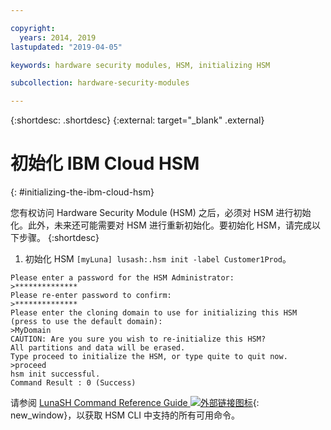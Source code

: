 ```yaml
---

copyright:
  years: 2014, 2019
lastupdated: "2019-04-05"

keywords: hardware security modules, HSM, initializing HSM

subcollection: hardware-security-modules

---
```


{:shortdesc: .shortdesc}
{:external: target="_blank" .external}

# 初始化 IBM Cloud HSM
{: #initializing-the-ibm-cloud-hsm}

您有权访问 Hardware Security Module (HSM) 之后，必须对 HSM 进行初始化。此外，未来还可能需要对 HSM 进行重新初始化。要初始化 HSM，请完成以下步骤。
{:shortdesc}

1. 初始化 HSM `[myLuna] lusash:.hsm init -label Customer1Prod`。
```
Please enter a password for the HSM Administrator:
>**************
Please re-enter password to confirm:
>**************
Please enter the cloning domain to use for initializing this HSM (press to use the default domain):
>MyDomain
CAUTION: Are you sure you wish to re-initialize this HSM?
All partitions and data will be erased.
Type proceed to initialize the HSM, or type quite to quit now.
>proceed
hsm init successful.
Command Result : 0 (Success)
```

请参阅 [LunaSH Command Reference Guide ![外部链接图标](../../icons/launch-glyph.svg "外部链接图标")](ftp://public.dhe.ibm.com/cloud/bluemix/hsm/LunaSH_Command_Reference_Guide_72.pdf){: new_window}，以获取 HSM CLI 中支持的所有可用命令。
